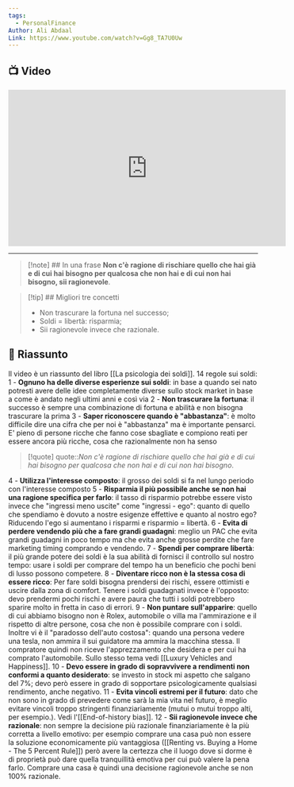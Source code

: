 ```yaml
---
tags:
  - PersonalFinance
Author: Ali Abdaal
Link: https://www.youtube.com/watch?v=Gg8_TA7U0Uw
---
```

## 📺 Video
<div class="iframe-container">
  <iframe width="560" height="315" src="https://www.youtube.com/embed/Gg8_TA7U0Uw" title="YouTube video player" frameborder="0" allow="accelerometer; autoplay; clipboard-write; encrypted-media; gyroscope; picture-in-picture" allowfullscreen></iframe>
</div>

---

> [!note] ## In una frase
> **Non c'è ragione di rischiare quello che hai già e di cui hai bisogno per qualcosa che non hai e di cui non hai bisogno, sii ragionevole**.

> [!tip] ## Migliori tre concetti
> - Non trascurare la fortuna nel successo;
> - Soldi = libertà: risparmia;
> - Sii ragionevole invece che razionale.

## 📒 Riassunto
Il video è un riassunto del libro [[La psicologia dei soldi]].
14 regole sui soldi:
1 -  **Ognuno ha delle diverse esperienze sui soldi**: in base a quando sei nato potresti avere delle idee completamente diverse sullo stock market in base a come è andato negli ultimi anni e così via
2 - **Non trascurare la fortuna**: il successo è sempre una combinazione di fortuna e abilità e non bisogna trascurare la prima
3 - **Saper riconoscere quando è "abbastanza"**: è molto difficile dire una cifra che per noi è "abbastanza" ma è importante pensarci. E' pieno di persone ricche che fanno cose sbagliate e compiono reati per essere ancora più ricche, cosa che razionalmente non ha senso
> [!quote]
> quote::*Non c'è ragione di rischiare quello che hai già e di cui hai bisogno per qualcosa che non hai e di cui non hai bisogno*.

4 - **Utilizza l'interesse composto**: il grosso dei soldi si fa nel lungo periodo con l'interesse composto
5 - **Risparmia il più possibile anche se non hai una ragione specifica per farlo**: il tasso di risparmio potrebbe essere visto invece che "ingressi meno uscite" come "ingressi - ego": quanto di quello che spendiamo è dovuto a nostre esigenze effettive e quanto al nostro ego? Riducendo l'ego si aumentano i risparmi e risparmio = libertà.
6 - **Evita di perdere vendendo più che a fare grandi guadagni**: meglio un PAC che evita grandi guadagni in poco tempo ma che evita anche grosse perdite che fare marketing timing comprando e vendendo.
7 - **Spendi per comprare libertà**: il più grande potere dei soldi è la sua abilità di fornisci il controllo sul nostro tempo: usare i soldi per comprare del tempo ha un beneficio che pochi beni di lusso possono competere.
8 - **Diventare ricco non è la stessa cosa di essere ricco**: Per fare soldi bisogna prendersi dei rischi, essere ottimisti e uscire dalla zona di comfort. Tenere i soldi guadagnati invece è l'opposto: devo prendermi pochi rischi e avere paura che tutti i soldi potrebbero sparire molto in fretta in caso di errori.
9 - **Non puntare sull'apparire**:  quello di cui abbiamo bisogno non è Rolex, automobile o villa ma l'ammirazione e il rispetto di altre persone, cosa che non è possibile comprare con i soldi. Inoltre vi è il "paradosso dell'auto costosa": quando una persona vedere una tesla, non ammira il sui guidatore ma ammira la macchina stessa. Il compratore quindi non riceve l'apprezzamento che desidera e per cui ha comprato l'automobile. Sullo stesso tema vedi [[Luxury Vehicles and Happiness]].
10 - **Devo essere in grado di sopravvivere a rendimenti non conformi a quanto desiderato**: se investo in stock mi aspetto che salgano del 7%; devo però essere in grado di sopportare psicologicamente qualsiasi rendimento, anche negativo.
11 - **Evita vincoli estremi per il futuro**: dato che non sono in grado di prevedere come sarà la mia vita nel futuro, è meglio evitare vincoli troppo stringenti finanziariamente (mutui o mutui troppo alti, per esempio.). Vedi l'[[End-of-history bias]].
12 - **Sii ragionevole invece che razionale**: non sempre la decisione più razionale finanziariamente è la più corretta a livello emotivo: per esempio comprare una casa può non essere la soluzione economicamente più vantaggiosa ([[Renting vs. Buying a Home - The 5 Percent Rule]]) però avere la certezza che il luogo dove si dorme è di proprietà può dare quella tranquillità emotiva per cui può valere la pena farlo. Comprare una casa è quindi una decisione ragionevole anche se non 100% razionale.
